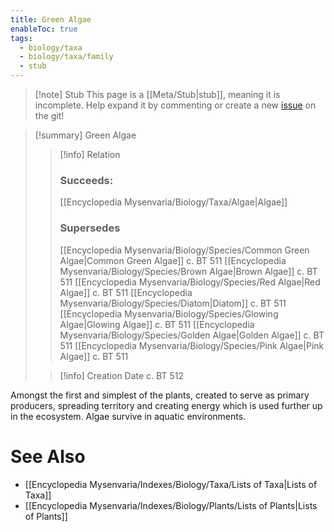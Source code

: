 ```yaml
---
title: Green Algae
enableToc: true
tags:
  - biology/taxa
  - biology/taxa/family
  - stub
---
```


> [!note] Stub
> This page is a [[Meta/Stub|stub]], meaning it is incomplete. Help expand it by commenting or create a new [issue](https://github.com/RagtimeGal/quartz--encyclopedia-mysenvaria/issues/new/choose) on the git!


> [!summary] Green Algae
> > [!info] Relation
> > ### Succeeds:
> > [[Encyclopedia Mysenvaria/Biology/Taxa/Algae|Algae]]
> > ### Supersedes 
> > [[Encyclopedia Mysenvaria/Biology/Species/Common Green Algae|Common Green Algae]] c. BT 511
> > [[Encyclopedia Mysenvaria/Biology/Species/Brown Algae|Brown Algae]] c. BT 511
> > [[Encyclopedia Mysenvaria/Biology/Species/Red Algae|Red Algae]] c. BT 511
> > [[Encyclopedia Mysenvaria/Biology/Species/Diatom|Diatom]] c. BT 511
> > [[Encyclopedia Mysenvaria/Biology/Species/Glowing Algae|Glowing Algae]] c. BT 511
> > [[Encyclopedia Mysenvaria/Biology/Species/Golden Algae|Golden Algae]] c. BT 511
> > [[Encyclopedia Mysenvaria/Biology/Species/Pink Algae|Pink Algae]] c. BT 511
>
> > [!info] Creation Date
> > c. BT 512

Amongst the first and simplest of the plants, created to serve as primary producers, spreading territory and creating energy which is used further up in the ecosystem. Algae survive in aquatic environments.

# See Also
- [[Encyclopedia Mysenvaria/Indexes/Biology/Taxa/Lists of Taxa|Lists of Taxa]]
- [[Encyclopedia Mysenvaria/Indexes/Biology/Plants/Lists of Plants|Lists of Plants]]
